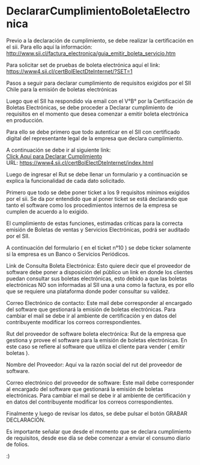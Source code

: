 # DeclararCumplimientoBoletaElectronica

Previo a la declaración de cumplimiento, se debe realizar la certificación en el sii.
Para ello aquí la información:
<br>http://www.sii.cl/factura_electronica/guia_emitir_boleta_servicio.htm

Para solicitar set de pruebas de boleta electrónica aquí el link:
<br>https://www4.sii.cl/certBolElectDteInternet/?SET=1

Pasos a seguir para declarar cumplimiento de requisitos exigidos por el SII Chile para la emisión de boletas electrónicas

Luego que el SII ha respondido vía email con el V°B° por la Certificación de Boletas Electrónicas, se debe proceder a Declarar cumplimiento de requisitos en el momento que desea comenzar a emitir boleta electrónica en producción.

Para ello se debe primero que todo autenticar en el SII con certificado digital del representante legal de la empresa que declara cumplimiento.

A continuación se debe ir al siguiente link:
<br><a href="https://www4.sii.cl/certBolElectDteInternet/index.html" target="_blank">Click Aquí para Declarar Cumplimiento</a>
<br>URL: https://www4.sii.cl/certBolElectDteInternet/index.html

Luego de ingresar el Rut se debe llenar un formulario y a continuación se explica la funcionalidad de cada dato solicitado.

Primero que todo se debe poner ticket a los 9 requisitos mínimos exigidos por el sii.
Se da por entendido que al poner ticket se está declarando que tanto el software como los procedimientos internos de la empresa se cumplen de acuerdo a lo exigido.

El cumplimiento de estas funciones, estimadas críticas para la correcta emisión de Boletas de ventas y Servicios Electrónicas, podrá ser auditado por el SII.

A continuación del formulario ( en el ticket n°10 ) se debe ticker solamente si la empresa es un Banco o Servicios Periódicos.

Link de Consulta Boleta Electrónica:
Esto quiere decir que el proveedor de software debe poner a disposición del público un link en donde los clientes puedan consultar sus boletas electrónicas, esto debido a que las boletas electrónicas NO son informadas al SII una a una como la factura, es por ello que se requiere una plataforma donde poder consultar su validez.

Correo Electrónico de contacto:
Este mail debe corresponder al encargado del software que gestionará la emisión de boletas electrónicas.
Para cambiar el mail se debe ir al ambiente de certificación y en datos del contribuyente modificar los correos correspondientes.

Rut del proveedor de software boleta electrónica:
Rut de la empresa que gestiona y provee el software para la emisión de boletas electrónicas.
En este caso se refiere al software que utiliza el cliente para vender ( emitir boletas ).

Nombre del Proveedor:
Aquí va la razón social del rut del proveedor de software.

Correo electrónico del proveedor de software:
Este mail debe corresponder al encargado del software que gestionará la emisión de boletas electrónicas.
Para cambiar el mail se debe ir al ambiente de certificación y en datos del contribuyente modificar los correos correspondientes.

Finalmente y luego de revisar los datos, se debe pulsar el botón GRABAR DECLARACIÓN.

Es importante señalar que desde el momento que se declara cumplimiento de requisitos, desde ese día se debe comenzar a enviar el consumo diario de folios.

:)
